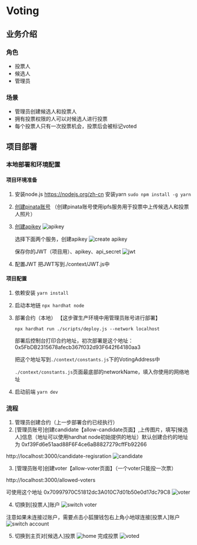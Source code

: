 # Voting

## 业务介绍

### 角色

- 投票人
- 候选人
- 管理员

### 场景

- 管理员创建候选人和投票人
- 拥有投票权限的人可以对候选人进行投票
- 每个投票人只有一次投票机会，投票后会被标记voted

## 项目部署

### 本地部署和环境配置

#### 项目环境准备
1. 安装node.js   https://nodejs.org/zh-cn
   安装yarn   `sudo npm install -g yarn`

2. [创建pinata账号](https://app.pinata.cloud/)
    （创建pinata账号使用ipfs服务用于投票中上传候选人和投票人照片）
3. [创建apikey](https://app.pinata.cloud/developers/api-keys)
    ![apikey](./screenshot/1.png)

    选择下面两个服务，创建apikey
    ![create apikey](./screenshot/2.png)

    保存你的JWT（项目用）、apikey、api_secret
    ![jwt](./screenshot/3.png)
4. 配置JWT
    把JWT写到./context/JWT.js中

#### 项目配置
1. 依赖安装 `yarn install`
2. 启动本地链 `npx hardhat node`
3. 部署合约（本地） 【这步骤生产环境中用管理员账号进行部署】
    
    `npx hardhat run ./scripts/deploy.js --network localhost`
    
    部署后控制台打印合约地址，初次部署是这个地址：
    0x5FbDB2315678afecb367f032d93F642f64180aa3
    
    把这个地址写到`./context/constants.js`下的VotingAddress中

    `./context/constants.js`页面最底部的networkName，填入你使用的网络地址
4. 启动前端  `yarn dev`
    

### 流程
1. 管理员创建合约（上一步部署合约已经执行）
2. [管理员账号]创建candidate【allow-candidate页面】,上传图片，填写[候选人]信息（地址可以使用hardhat node初始提供的地址）默认创建合约的地址为
0xf39Fd6e51aad88F6F4ce6aB8827279cffFb92266

http://localhost:3000/candidate-regisration
![candidate](./screenshot/createcandidate.png)

3. [管理员账号]创建voter【allow-voter页面】（一个voter只能投一次票）

http://localhost:3000/allowed-voters

可使用这个地址
0x70997970C51812dc3A010C7d01b50e0d17dc79C8
![voter](./screenshot/voter.png)

4. 切换到[投票人]账户
![switch voter](./screenshot/switchvoter.png)

注意如果未连接过账户，需要点击小狐狸钱包右上角小地球连接[投票人]账户
![switch account](./screenshot/switchaccount.png)


5. 切换到主页对[候选人]投票
![home](./screenshot/home.png)
完成投票
![voted](./screenshot/voted.png)